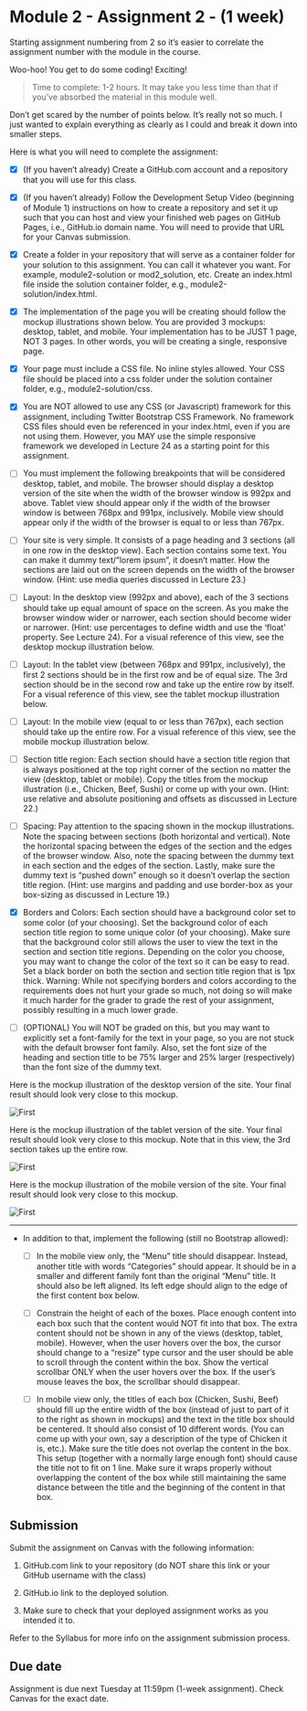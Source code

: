 # Module 2 - Assignment 2 - (1 week)
Starting assignment numbering from 2 so it’s easier to correlate the assignment number with the module in the course.

Woo-hoo! You get to do some coding! Exciting!

>Time to complete: 1-2 hours. It may take you less time than that if you’ve absorbed the material in this module well.

Don’t get scared by the number of points below. It’s really not so much. I just wanted to explain everything as clearly as I could and break it down into smaller steps.

Here is what you will need to complete the assignment:

- [x] (If you haven’t already) Create a GitHub.com account and a repository that you will use for this class.

- [x] (If you haven’t already) Follow the Development Setup Video (beginning of Module 1) instructions on how to create a repository and set it up such that you can host and view your finished web pages on GitHub Pages, i.e., GitHub.io domain name. You will need to provide that URL for your Canvas submission.

- [x] Create a folder in your repository that will serve as a container folder for your solution to this assignment. You can call it whatever you want. For example, module2-solution or mod2_solution, etc. Create an index.html file inside the solution container folder, e.g., module2-solution/index.html.

- [x] The implementation of the page you will be creating should follow the mockup illustrations shown below. You are provided 3 mockups: desktop, tablet, and mobile. Your implementation has to be JUST 1 page, NOT 3 pages. In other words, you will be creating a single, responsive page.

- [x] Your page must include a CSS file. No inline styles allowed. Your CSS file should be placed into a css folder under the solution container folder, e.g., module2-solution/css.

- [x] You are NOT allowed to use any CSS (or Javascript) framework for this assignment, including Twitter Bootstrap CSS Framework. No framework CSS files should even be referenced in your index.html, even if you are not using them. However, you MAY use the simple responsive framework we developed in Lecture 24 as a starting point for this assignment.

- [ ] You must implement the following breakpoints that will be considered desktop, tablet, and mobile. The browser should display a desktop version of the site when the width of the browser window is 992px and above. Tablet view should appear only if the width of the browser window is between 768px and 991px, inclusively. Mobile view should appear only if the width of the browser is equal to or less than 767px.

- [ ] Your site is very simple. It consists of a page heading and 3 sections (all in one row in the desktop view). Each section contains some text. You can make it dummy text/”lorem ipsum”, it doesn’t matter. How the sections are laid out on the screen depends on the width of the browser window. (Hint: use media queries discussed in Lecture 23.)

- [ ] Layout: In the desktop view (992px and above), each of the 3 sections should take up equal amount of space on the screen. As you make the browser window wider or narrower, each section should become wider or narrower. (Hint: use percentages to define width and use the ‘float’ property. See Lecture 24). For a visual reference of this view, see the desktop mockup illustration below.

- [ ] Layout: In the tablet view (between 768px and 991px, inclusively), the first 2 sections should be in the first row and be of equal size. The 3rd section should be in the second row and take up the entire row by itself. For a visual reference of this view, see the tablet mockup illustration below.

- [ ] Layout: In the mobile view (equal to or less than 767px), each section should take up the entire row. For a visual reference of this view, see the mobile mockup illustration below.

- [ ] Section title region: Each section should have a section title region that is always positioned at the top right corner of the section no matter the view (desktop, tablet or mobile). Copy the titles from the mockup illustration (i.e., Chicken, Beef, Sushi) or come up with your own. (Hint: use relative and absolute positioning and offsets as discussed in Lecture 22.)

- [ ] Spacing: Pay attention to the spacing shown in the mockup illustrations. Note the spacing between sections (both horizontal and vertical). Note the horizontal spacing between the edges of the section and the edges of the browser window. Also, note the spacing between the dummy text in each section and the edges of the section. Lastly, make sure the dummy text is “pushed down” enough so it doesn’t overlap the section title region. (Hint: use margins and padding and use border-box as your box-sizing as discussed in Lecture 19.)

- [x] Borders and Colors: Each section should have a background color set to some color (of your choosing). Set the background color of each section title region to some unique color (of your choosing). Make sure that the background color still allows the user to view the text in the section and section title regions. Depending on the color you choose, you may want to change the color of the text so it can be easy to read. Set a black border on both the section and section title region that is 1px thick. Warning: While not specifying borders and colors according to the requirements does not hurt your grade so much, not doing so will make it much harder for the grader to grade the rest of your assignment, possibly resulting in a much lower grade.

- [ ] (OPTIONAL) You will NOT be graded on this, but you may want to explicitly set a font-family for the text in your page, so you are not stuck with the default browser font family. Also, set the font size of the heading and section title to be 75% larger and 25% larger (respectively) than the font size of the dummy text.

Here is the mockup illustration of the desktop version of the site. Your final result should look very close to this mockup.

<img src="./resources/image1.png" alt="First">

Here is the mockup illustration of the tablet version of the site. Your final result should look very close to this mockup. Note that in this view, the 3rd section takes up the entire row.

<img src="./resources/image2.png" alt="First">

Here is the mockup illustration of the mobile version of the site. Your final result should look very close to this mockup.

<img src="./resources/image3.png" alt="First">

---

- In addition to that, implement the following (still no Bootstrap allowed):
    - [ ] In the mobile view only, the “Menu” title should disappear. Instead, another title with words “Categories” should appear. It should be in a smaller and different family font than the original “Menu” title. It should also be left aligned. Its left edge should align to the edge of the first content box below.

    - [ ] Constrain the height of each of the boxes. Place enough content into each box such that the content would NOT fit into that box. The extra content should not be shown in any of the views (desktop, tablet, mobile). However, when the user hovers over the box, the cursor should change to a “resize” type cursor and the user should be able to scroll through the content within the box. Show the vertical scrollbar ONLY when the user hovers over the box. If the user’s mouse leaves the box, the scrollbar should disappear.

  - [ ] In mobile view only, the titles of each box (Chicken, Sushi, Beef) should fill up the entire width of the box (instead of just to part of it to the right as shown in mockups) and the text in the title box should be centered. It should also consist of 10 different words. (You can come up with your own, say a description of the type of Chicken it is, etc.). Make sure the title does not overlap the content in the box. This setup (together with a normally large enough font) should cause the title not to fit on 1 line. Make sure it wraps properly without overlapping the content of the box while still maintaining the same distance between the title and the beginning of the content in that box.

## Submission

Submit the assignment on Canvas with the following information:

1) GitHub.com link to your repository (do NOT share this link or your GitHub username with the class)

2) GitHub.io link to the deployed solution.

3) Make sure to check that your deployed assignment works as you intended it to.

Refer to the Syllabus for more info on the assignment submission process.

## Due date

Assignment is due next Tuesday at 11:59pm (1-week assignment). Check Canvas for the exact date.
